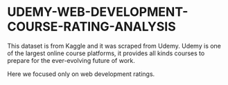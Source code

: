 # UDEMY-WEB-DEVELOPMENT-COURSE-RATING-ANALYSIS

This dataset is from Kaggle and it was scraped from Udemy. Udemy is one of the largest online course platforms, it provides all kinds courses to prepare for the ever-evolving future of work.

Here we focused only on web development ratings.
